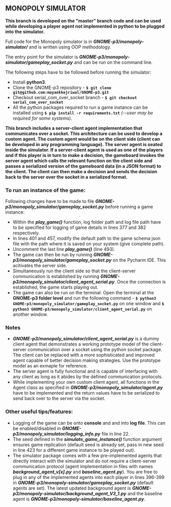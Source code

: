## MONOPOLY SIMULATOR

**This branch is developed on the "master" branch code and can be used while developing a player agent not implemented in python to be plugged into the simulator.**

Full code for the Monopoly simulator is in **_GNOME-p3/monopoly-simulator/_** and is written using OOP methodology.

The entry point for the simulator is **_GNOME-p3/monopoly-simulator/gameplay_socket.py_** and can be run on the command line.

The following steps have to be followed before running the simulator:
* Install __python3__.
* Clone the GNOME-p3 repository - __```$ git clone git@github.com:mayankkejriwal/GNOME-p3.git```__
* Checkout serial_com_over_socket branch - __```$ git checkout serial_com_over_socket```__
* All the python packages required to run a game instance can be installed using __```$ pip install -r requirements.txt```__   *(--user may be required for some systems)*.

**This branch includes a server-client agent implementation that communicates over a socket. This architecture can be used to develop a custom agent. The custom agent would be on the client side (client can be developed in any programming language). The server agent is seated inside the simulator. If a server-client agent is used as one of the players and if this player is in turn to make a decision, the gameboard invokes the server agent which calls the relevant function on the client side and passes a serialized version of the gameboard data (in a JSON format) to the client. The client can then make a decision and sends the decision back to the server over the socket in a serialized format.**

### To run an instance of the game:

Following changes have to be made to file **_GNOME-p3/monopoly_simulator/gameplay_socket.py_** before running a game instance:
* Within the **_play_game()_** function, log folder path and log file path have to be specified for logging of game details in lines 377 and 382 respectively. 
* In lines 401 and 457, modify the default path to the game schema json file with the path where it is saved on your system (give complete path).
* Uncomment the last line **_play_game()_**  (line 493).
* The game can then be run by running **_GNOME-p3/monopoly_simulator/gameplay_socket.py_** on the Pycharm IDE. This acitivates the server side. 
* Simultaneously run the client side so that the client-server communication is established by running **_GNOME-p3/monopoly_simulator/client_agent_serial.py_**. Once the connection is established, the game starts playing out.
* The game can also be run on the terminal. Open the terminal at the **GNOME-p3 folder level** and run the following command - __```$ python3 GNOME-p3/monopoly_simulator/gameplay_socket.py```__ on one window and __```$ python3 GNOME-p3/monopoly_simulator/client_agent_serial.py```__ on another window.

### Notes
* **_GNOME-p3/monopoly_simulator/client_agent_serial.py_** is a dummy client agent that demonstrates a working prototype model of the client-server communication over a socket using the python socket package. The client can be replaced with a more sophisticated and improved agent capable of better decision making strategies. Use the prototype model as an exmaple for reference.
* The server agent is fully functional and is capable of interfacing with any client as long as it abides by the defined communication protocols.
* While implementing your own custom client agent, all functions in the Agent class as specified in **_GNOME-p3/monopoly_simulator/agent.py_** have to be implemented and the return values have to be serialized to send back over to the server via the socket.

### Other useful tips/features:
* Logging of the game can be onto **console** and and into **log file**. This can be enabled/disabled in **_GNOME-p3/monopoly_simulator/logging_info.py_** file in line 22.
* The seed defined in the **_simulate_game_instance()_** function argument ensures game replication (default seed is already set, pass in new seed in line 423 for a different game instance to be played out). 
* The simulator package comes with a few pre-implemented agents that directly interact with the simulator and do not require a client-server communication protocol (agent implementation in files with names **_background_agent_v[x].py_** and **_baseline_agent.py_**). You are free to plug in any of the implemented agents into each player in lines 396-399 in **_GNOME-p3/monopoly-simulator/gameplay_socket.py_** (default agents are set). The latest updated background agent is **_GNOME-p3/monopoly-simulator/background_agent_V3_1.py_** and the baseline agent is **_GNOME-p3/monopoly-simulator/baseline_agent.py_**.

